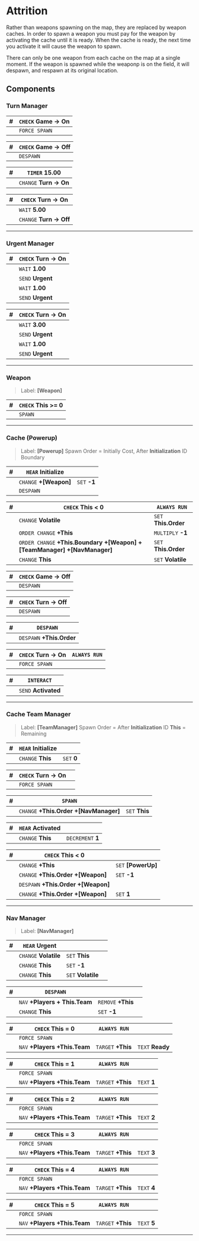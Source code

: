 # Attrition

Rather than weapons spawning on the map, they are replaced by weapon caches. In
order to spawn a weapon you must pay for the weapon by activating the cache
until it is ready. When the cache is ready, the next time you activate it will
cause the weapon to spawn.

There can only be one weapon from each cache on the map at a single moment. If
the weapon is spawned while the weaponp is on the field, it will despawn, and
respawn at its original location.

## Components

### Turn Manager

| #| `CHECK` **Game -> On**|
| ---| ---|
|| `FORCE SPAWN`|

| #| `CHECK` **Game -> Off**|
| ---| ---|
|| `DESPAWN`|

| #| `TIMER` **15.00**|
| ---| ---|
|| `CHANGE` **Turn -> On**|

| #| `CHECK` **Turn -> On**|
| ---| ---|
|| `WAIT` **5.00**|
|| `CHANGE` **Turn -> Off**|

---

### Urgent Manager

| #| `CHECK` **Turn -> On**|
| ---| ---|
|| `WAIT` **1.00**|
|| `SEND` **Urgent**|
|| `WAIT` **1.00**|
|| `SEND` **Urgent**|

| #| `CHECK` **Turn -> On**|
| ---| ---|
|| `WAIT` **3.00**|
|| `SEND` **Urgent**|
|| `WAIT` **1.00**|
|| `SEND` **Urgent**|

---

### Weapon

> Label: **[Weapon]**

| #| `CHECK` **This** >= 0|
| ---| ---|
|| `SPAWN`|

---

### Cache (Powerup)

 > Label: **[Powerup]**
 > Spawn Order = Initially Cost, After **Initialization** ID
 > Boundary

| #| `HEAR` **Initialize**||
| ---| ---| ---|
|| `CHANGE` **+[Weapon]**| `SET` **-1**|
|| `DESPAWN`|

| #| `CHECK` **This** < 0| `ALWAYS RUN`|
| ---| ---| ---|
|| `CHANGE` **Volatile**| `SET` **This.Order**|
|| `ORDER CHANGE` **+This**| `MULTIPLY` **-1**|
|| `ORDER CHANGE` **+This.Boundary +[Weapon] +[TeamManager] +[NavManager]**| `SET` **This.Order**|
|| `CHANGE` **This**| `SET` **Volatile**|

| #| `CHECK` **Game -> Off**|
| ---| ---|
|| `DESPAWN`|

| #| `CHECK` **Turn -> Off**|
| ---| ---|
|| `DESPAWN`|

|# | `DESPAWN`|
| ---| ---|
|| `DESPAWN` **+This.Order**|

| #| `CHECK` **Turn -> On**| `ALWAYS RUN`|
| ---| ---| ---|
|| `FORCE SPAWN`|

| #| `INTERACT`|
| ---| ---|
|| `SEND` **Activated**| `TRANSFER` **This**|

---

### Cache Team Manager

 > Label: **[TeamManager]**
 > Spawn Order = After **Initialization** ID
 > **This** = Remaining

| #| `HEAR` **Initialize**||
| ---| ---| ---|
|| `CHANGE` **This**| `SET` **0**|

| #| `CHECK` **Turn -> On**||
| ---| ---| ---|
|| `FORCE SPAWN`|

| #| `SPAWN`||
| ---| ---| ---|
|| `CHANGE` **+This.Order +[NavManager]**| `SET` **This**|

| #| `HEAR` **Activated**||
| ---| ---| ---|
|| `CHANGE` **This**| `DECREMENT` **1**|

| #| `CHECK` **This** < 0||
| ---| ---| ---|
|| `CHANGE` **+This**| `SET` **[PowerUp]**|
|| `CHANGE` **+This.Order +[Weapon]**| `SET` **-1**|
|| `DESPAWN` **+This.Order +[Weapon]**|
|| `CHANGE` **+This.Order +[Weapon]**| `SET` **1**|

---

### Nav Manager

> Label: **[NavManager]**

| #| `HEAR` **Urgent**|||
| ---| ---| ---| ---|
|| `CHANGE` **Volatile**| `SET` **This**|
|| `CHANGE` **This**| `SET` **-1**|
|| `CHANGE` **This**| `SET` **Volatile**|

| #| `DESPAWN`|||
| ---| ---| ---| ---|
|| `NAV` **+Players + This.Team**| `REMOVE` **+This**|
|| `CHANGE` **This**| `SET` **-1**|

| #| `CHECK` **This** = 0| `ALWAYS RUN`||
| ---| ---| ---| ---|
|| `FORCE SPAWN`|
|| `NAV` **+Players +This.Team**| `TARGET` **+This**| `TEXT` **Ready**|

| #| `CHECK` **This** = 1| `ALWAYS RUN`||
| ---| ---| ---| ---|
|| `FORCE SPAWN`|
|| `NAV` **+Players +This.Team**| `TARGET` **+This**| `TEXT` **1**|

| #| `CHECK` **This** = 2| `ALWAYS RUN`||
| ---| ---| ---| ---|
|| `FORCE SPAWN`|
|| `NAV` **+Players +This.Team**| `TARGET` **+This**| `TEXT` **2**|

| #| `CHECK` **This** = 3| `ALWAYS RUN`||
| ---| ---| ---| ---|
|| `FORCE SPAWN`|
|| `NAV` **+Players +This.Team**| `TARGET` **+This**| `TEXT` **3**|

| #| `CHECK` **This** = 4| `ALWAYS RUN`||
| ---| ---| ---| ---|
|| `FORCE SPAWN`|
|| `NAV` **+Players +This.Team**| `TARGET` **+This**| `TEXT` **4**|

| #| `CHECK` **This** = 5| `ALWAYS RUN`||
| ---| ---| ---| ---|
|| `FORCE SPAWN`|
|| `NAV` **+Players +This.Team**| `TARGET` **+This**| `TEXT` **5**|

---

